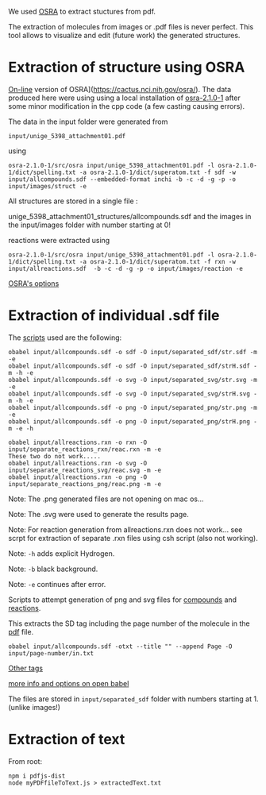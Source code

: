 We used [OSRA](https://cactus.nci.nih.gov/osra/) to extract stuctures from pdf.

The extraction of molecules from images or .pdf files is never perfect. This tool allows to visualize and edit (future work) the generated structures.

# Extraction of structure using OSRA 

[On-line](https://cactus.nci.nih.gov/cgi-bin/osra/index.cgi) version of OSRA](https://cactus.nci.nih.gov/osra/).
The data produced here were using using a local installation of [osra-2.1.0-1](https://sourceforge.net/projects/osra/) after some minor modification in the cpp code (a few casting causing errors).

The data in the input folder were generated from  

`input/unige_5398_attachment01.pdf`

using 
```
osra-2.1.0-1/src/osra input/unige_5398_attachment01.pdf -l osra-2.1.0-1/dict/spelling.txt -a osra-2.1.0-1/dict/superatom.txt -f sdf -w  input/allcompounds.sdf --embedded-format inchi -b -c -d -g -p -o input/images/struct -e
```
All structures are stored in a single file :

unige_5398_attachment01_structures/allcompounds.sdf
and the images in the input/images folder with number starting at 0!

reactions were extracted using
```
osra-2.1.0-1/src/osra input/unige_5398_attachment01.pdf -l osra-2.1.0-1/dict/spelling.txt -a osra-2.1.0-1/dict/superatom.txt -f rxn -w  input/allreactions.sdf  -b -c -d -g -p -o input/images/reaction -e
```
[OSRA's options](optionsASRA)

# Extraction of individual .sdf file

The [scripts](https://openbabel.org/docs/dev/Command-line_tools/babel.html) used are the following:
```
obabel input/allcompounds.sdf -o sdf -O input/separated_sdf/str.sdf -m -e
obabel input/allcompounds.sdf -o sdf -O input/separated_sdf/strH.sdf -m -h -e 
obabel input/allcompounds.sdf -o svg -O input/separated_svg/str.svg -m -e 
obabel input/allcompounds.sdf -o svg -O input/separated_svg/strH.svg -m -h -e
obabel input/allcompounds.sdf -o png -O input/separated_png/str.png -m -e 
obabel input/allcompounds.sdf -o png -O input/separated_png/strH.png -m -e -h

obabel input/allreactions.rxn -o rxn -O input/separate_reactions_rxn/reac.rxn -m -e
These two do not work..... 
obabel input/allreactions.rxn -o svg -O input/separate_reactions_svg/reac.svg -m -e
obabel input/allreactions.rxn -o png -O input/separate_reactions_png/reac.png -m -e
```

Note: The .png generated files are not opening on mac os...

Note: The .svg were used to generate the results page. 

Note: For reaction generation from allreactions.rxn does not work... see scrpt for extraction of separate .rxn files using csh script (also not working).

Note: `-h` adds explicit Hydrogen.

Note: `-b` black background.

Note: `-e` continues after error.

Scripts to attempt generation of png and svg files for [compounds](sdf2images.csh) and [reactions](rxn2images.csh).

This extracts the SD tag including the page number of the molecule in the [pdf](input/unige_5398_attachment01.pdf) file.
```
obabel input/allcompounds.sdf -otxt --title "" --append Page -O input/page-number/in.txt
```
[Other tags](SDtags.md)

[more info and options on open babel](https://openbabel.org/docs/dev/Command-line_tools/babel.html#babel-options)

The files are stored in `input/separated_sdf` folder with numbers starting at 1. (unlike images!)

# Extraction of text

From root:
```
npm i pdfjs-dist
node myPDFfileToText.js > extractedText.txt
```

